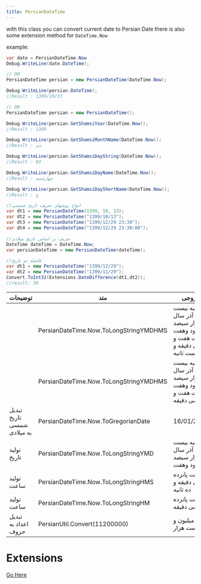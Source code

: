 ```yaml
---
title: PersianDateTime
---
```

with this class you can convert current date to Persian Date there is also some extension method for `DateTime.Now`

example:

``` CS
var date = PersianDateTime.Now
Debug.WriteLine(date.DateTime);

// OR
PersianDateTime persian = new PersianDateTime(DateTime.Now);

Debug.WriteLine(persian.DateTime);
//Result : 1399/10/27

// OR
PersianDateTime persian = new PersianDateTime();

Debug.WriteLine(persian.GetShamsiYear(DateTime.Now));
//Result : 1399

Debug.WriteLine(persian.GetShamsiMonthName(DateTime.Now));
//Result : دی

Debug.WriteLine(persian.GetShamsiDayString(DateTime.Now));
//Result : 03

Debug.WriteLine(persian.GetShamsiDayName(DateTime.Now));
//Result : چهارشنبه

Debug.WriteLine(persian.GetShamsiDayShortName(DateTime.Now));
//Result : چ

//انواع روشهای تعریف تاریخ شمسی	
var dt1 = new PersianDateTime(1399, 10, 13);
var dt2 = new PersianDateTime("1399/10/13");	
var dt3 = new PersianDateTime("1399/12/29 23:30");
var dt4 = new PersianDateTime("1399/12/29 23:30:00");

//تعریف بر اساس تاریخ میلادی	
DateTime dateTime = DateTime.Now;
var persianDateTime = new PersianDateTime(dateTime);

//فاصله دو تاریخ	
var dt1 = new PersianDateTime("1399/12/29");
var dt2 = new PersianDateTime("1399/11/29");
Convert.ToInt32(Extensions.DateDifference(dt1,dt2));
//result: 30
```

|توضیحات|متد|خروجی|
|-|-|-|
||PersianDateTime.Now.ToLongStringYMDHMS|شنبه بیست آذر سال یکهزار سیصد و نود وهفت ساعت هفت و سی دقیقه و بیست ثانیه|
||PersianDateTime.Now.ToLongStringYMDHMS|شنبه بیست آذر سال یکهزار سیصد و نود وهفت ساعت هفت و سی دقیقه|
|تبدیل تاریخ شمسی به میلادی|PersianDateTime.Now.ToGregorianDate|16/01/2021|
|تولید تاریخ|PersianDateTime.Now.ToLongStringYMD|شنبه بیست آذر سال یکهزار سیصد و نود وهفت|
|تولید ساعت|PersianDateTime.Now.ToLongStringHMS|ساعت پانزده و سی دقیقه و ده ثانیه|
|تولید ساعت|PersianDateTime.Now.ToLongStringHM|ساعت پانزده و سی دقیقه|
|تبدیل اعداد به حروف|PersianUtil.Convert(11200000)|یازده میلیون و دویست هزار |

# Extensions

[Go Here](https://WinUICommunity.github.io/winUICommunityCore/extensions/persianDateTimeExtension/#DateTime)
